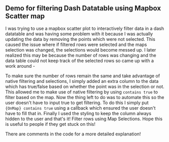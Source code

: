 Demo for filtering Dash Datatable using Mapbox Scatter map
---
I was trying to use a mapbox scatter plot to interactively filter data in a dash datatable and was having some problem with it because I was actually updating the data by removing the points which were not selected. This caused the issue where if filtered rows were selected and the maps selection was changed, the selections would become messed up. I later realized this may be because the number of rows was changing and the data table could not keep track of the selected rows so came up with a work around -

To make sure the number of rows remain the same and take advantage of native filtering and selections, I simply added an extra column to the data which has true/false based on whether the point was in the selection or not. This allowed me to make use of native filtering by using `contains true` to filter based on the map. Now the thing left to do was to automate this so the user doesn't have to input true to get filtering. To do this I simply put `{OnMap} contains true` using a callback which ensured the user doesn't have to fill that in. Finally I used the styling to keep the column always hidden to the user and that's it! Filter rows using Map Selections. Hope this is useful to people if they get stuck on this!

There are comments in the code for a more detailed explanation!